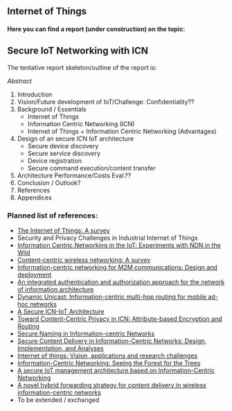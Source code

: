 ## Internet of Things

#### Here you can find a report (under construction) on the topic: 

## Secure IoT Networking with ICN

The tentative report skeleton/outline of the report is:

*Abstract*
1. Introduction
2. Vision/Future development of IoT/Challenge: Confidentiality??
2. Background / Essentials
    - Internet of Things
    - Information Centric Networking (ICN)
    - Internet of Things + Information Centric Networking (Advantages)
3. Design of an secure ICN IoT architecture
    - Secure device discovery
    - Secure service discovery
    - Device registration 
    - Secure command execution/content transfer
4. Architecture Performance/Costs Eval.??
5. Conclusion / Outlook?
6. References
7. Appendices


### Planned list of references:
- [The Internet of Things: A survey](https://www.sciencedirect.com/science/article/pii/S1389128610001568)
- Security and Privacy Challenges in
Industrial Internet of Things
- [Information Centric Networking in the IoT:
Experiments with NDN in the Wild](https://dl.acm.org/citation.cfm?id=2660144)
- [Content-centric wireless networking: A survey](https://www.sciencedirect.com/science/article/pii/S1389128614002497)
- [Information-centric networking for M2M communications: Design and deployment](https://www.sciencedirect.com/science/article/pii/S0140366416300676)
- [An integrated authentication and authorization approach for the network of information architecture](https://www.sciencedirect.com/science/article/pii/S1084804514001349)
- [Dynamic Unicast: Information-centric multi-hop routing for mobile ad-hoc networks](https://www.sciencedirect.com/science/article/pii/S138912861630072X)
- [A Secure ICN-IoT Architecture](http://ieeexplore.ieee.org/abstract/document/7962667/)
- [Toward Content-Centric Privacy in ICN:
Attribute-based Encryption and Routing](https://dl.acm.org/citation.cfm?id=2491237)
- [Secure Naming in Information-centric Networks](https://dl.acm.org/citation.cfm?id=1921248)
- [Secure Content Delivery in Information-Centric Networks:
Design, Implementation, and Analyses](https://dl.acm.org/citation.cfm?id=2491228)
- [Internet of things: Vision, applications and research challenges](https://www.sciencedirect.com/science/article/pii/S1570870512000674)
- [Information-Centric Networking:
Seeing the Forest for the Trees](https://dl.acm.org/citation.cfm?id=2070563)
- [A secure IoT management architecture based on Information-Centric Networking](https://www.sciencedirect.com/science/article/pii/S1084804516000370)
- [A novel hybrid forwarding strategy for content delivery in wireless information-centric networks](https://www.sciencedirect.com/science/article/pii/S0140366417306096)
- To be extended / exchanged


